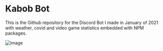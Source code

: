 # Kabob Bot

This is the Github repository for the Discord Bot I made in January of 2021 with weather, covid and video game statistics embedded with NPM packages.


![image](https://i.imgur.com/xzSnWs9.png)
